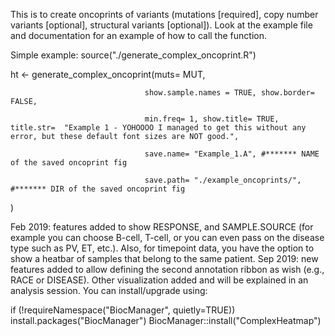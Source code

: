This is to create oncoprints of variants (mutations [required], copy number variants [optional], structural variants [optional]).
Look at the example file and documentation for an example of how to call the function. 

Simple example: source("./generate_complex_oncoprint.R")

ht <-  generate_complex_oncoprint(muts= MUT, 
                                  
                                  show.sample.names = TRUE, show.border= FALSE,
                                  
                                  min.freq= 1, show.title= TRUE, title.str=  "Example 1 - YOHOOOO I managed to get this without any error, but these default font sizes are NOT good.", 
                                  
                                  save.name= "Example_1.A", #******* NAME of the saved oncoprint fig
                                  
                                  save.path= "./example_oncoprints/", #******* DIR of the saved oncoprint fig
)

Feb 2019: features added to show RESPONSE, and SAMPLE.SOURCE (for example you can choose B-cell, T-cell, or you can even pass on the disease type such as PV, ET, etc.). Also, for timepoint data, you have the option to show a heatbar of samples that belong to the same patient. 
Sep 2019: new features added to allow defining the second annotation ribbon as wish (e.g., RACE or DISEASE). Other visualization added and will be explained in an analysis session.
You can install/upgrade using:

if (!requireNamespace("BiocManager", quietly=TRUE))
    install.packages("BiocManager")
BiocManager::install("ComplexHeatmap")
